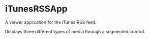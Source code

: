 # iTunesRSSApp
A viewer application for the iTunes RSS feed.

Displays three different types of media through a segmented control.
